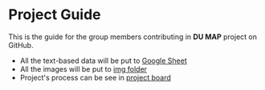 # Project Guide
This is the guide for the group members contributing in **DU MAP** project on GitHub.

- All the text-based data will be put to [Google Sheet](https://docs.google.com/spreadsheets/d/1JsduLiMVX9brQrrsgP688Z6mKfG54ghrrlHU1VODHAo/edit?usp=sharing)
- All the images will be put to [img folder]()
- Project's process can be see in [project board](https://github.com/aungKhantPaing/aungKhantPaing.github.io/projects/1)
